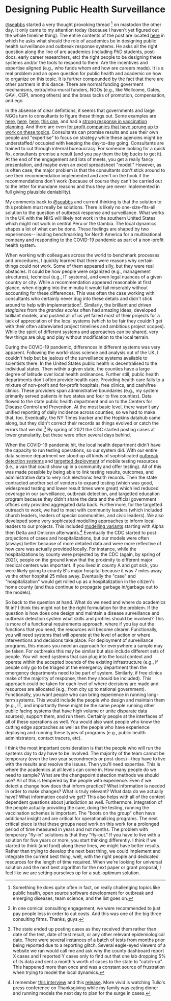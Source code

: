 # Designing Public Health Surveillance

[@seabbs](https://fosstodon.org/@seabbs) started a very thought provoking thread [^1] on mastodon the other day. It only came to my attention today (because I haven't yet figured out the whole timeline thing). The entire contents of the post are located [here](https://fosstodon.org/@seabbs/109286050098017175) in which he asks what should the role of academics be in designing public health surveillance and outbreak response systems. He asks all the right question along the line of are academics (including PhD students, post-docs, early career researchers, etc) the right people to be designing these systems and/or the tools to respond to them. Are the incentives and expertise aligned (e.g., who funds whom and how are careers made). It is a real problem and an open question for public health and academic on how to organize on this topic. It is further compounded by the fact that there are other partners in this dance. There are normal funding goverment mechanisms, extra/intra-mural funders, NGOs (e.g., like Wellcome, Gates, GAVI, CEPI, among others) and the brass tacks of promotion, compensation, and ego.

In the absense of clear defintions, it seems that governments and large NGOs turn to consultants to figure these things out. Some examples are [here](https://www.mckinsey.com/featured-insights/coronavirus-leading-through-the-crisis/covid-19-response-tool-hub), [here](https://www.mckinsey.com/~/media/McKinsey/Featured%20Insights/Navigating%20the%20coronavirus%20crisis%20collected%20works/Path-to-the-next-normal-collection.pdf), [here](https://www2.deloitte.com/global/en/services/covid-19-consulting-resources-for-leaders.html), [this one](https://www.propublica.org/article/how-mckinsey-is-making-100-million-and-counting-advising-on-the-governments-bumbling-coronavirus-response), and had a [strong response in vaccination planning](https://www.washingtonpost.com/health/2021/08/22/private-consultants-vaccination-drive-outsourced/). And there are even [for profit companies that have sprung up to work on these topics](https://www.thepublichealthco.com/). Consultants can promise results and use their own people and "expertise" to focus on strategy while these agencies might be understaffed/ occupied with keeping the day-to-day going. Consultants are trained to cut through internal bureaucracy. For someone looking for a quick fix, consultants promise a result (and you pay them the big bucks to get it). At the end of the engagement and lots of meets, you get a really fancy presentation, and maybe even an excel spreadsheet "model." However, as is often case, the major problem is that the consultants don't stick around to see their recommendation implemented and aren't on the hook if the recommendations don't work (because of course they can't be carried out to the letter for mundane reasons and thus they are never implemented in full giving plausible deniability).

My comments back to [@seabbs](https://fosstodon.org/@seabbs) and current thinking is that the solution to this problem must really be solutions. There is likely no one-size-fits-all solution to the question of outbreak response and surveillance. What works in the UK with the NHS will likely not work in the southern United States which might not work in central Peru or the Gambia. The local dynamics shapes a lot of what can be done. These feelings are shaped by two experiences-- leading benchmarking for North America for a multinational company and responding to the COVID-19 pandemic as part of a non-profit health system. 

When working with colleagues across the world to benchmark processes and procedures, I quickly learned that there were reasons why certain things could not work. Some of them appeared silly, but they were real obstacles. It could be how people were organized (e.g., management structures), technical (e.g., IT systems), and even legal nuances of a given country or city. While a recommendation appeared reasonable at first glance, when digging into the minutia it would fail miserably without accounting for these differences. This was often the case working with consultants who certainly never dug into these details and didn't stick around to help with implementation[^2]. Similarly, the brilliant and driven *stagiaires* from the *grandes ecoles* often had amazing ideas, developed brilliant models, and pushed all of us yet failed most of their projects for a lack of appreciation of the local systems (which to be fair they couldn't get with their often abbreviated project timelines and ambitious project scopes). While the spirit of different systems and approaches can be shared, very few things are plug and play without modification to the local terrain. 

During the COVID-19 pandemic, differences in different systems was very apparent. Following the world-class science and analysis out of the UK, I couldn't help but be jealous of the surveillance systems available to scientists there. In the United States public health is decentralised to the individual states. Then within a given state, the counties have a large degree of latitude over local health ordinances. Further still, public health departments don't often provide health care. Providing health care falls to a mixture of non-profit and for-profit hospitals, free clinics, and cash/free clinics. These providers span administrative boundaries (e.g., my system primarily served patients in two states and four to five counties). Data flowed to the state public health department and on to the Centers for Disease Control and Prevention. At the most basic level, there wasn't any unified reporting of daily incidence across counties, so we had to make that, too. Eventually, the NY Times tracker and the Hopkins datahub came along, but they didn't correct their records as things evolved or catch the errors that we did.[^5] By spring of 2021 the CDC started posting cases at lower granularity, but these were often several days behind.

When the COVID-19 pandemic hit, the local health department didn't have the capacity to run testing operations, so our system did. With our entire data science department we stood up all kinds of sophisticated [outbreak detection systems](https://www.medrxiv.org/content/10.1101/2020.09.08.20190876v1) and [targetted deployment](https://www.ncmedicaljournal.com/content/82/4/284) of mobile testing resources (i.e., a van that could show up in a community and offer testing).  All of this was made possible by being able to link testing results, outcomes, and administrative data to very rich electronic health records. Then the state contracted another set of venders to expand testing (which was good, widespread testing and lower result times were great) which led reduced coverage in our surveillance, outbreak detection, and targetted education program because they didn't share the data and the official government offices only provided aggregated data back. Furthermore, for the targetted outreach to work, we had to meet with community leaders (which included church leaders, leaders of special communities, and civic leaders). We also developed some very sophicated modelling approaches to inform local leaders to our projects. This included [modelling variants](https://www.medrxiv.org/content/10.1101/2021.02.07.21251291v1) starting with Alpha then Delta and Omicron afterwards.[^3] Eventually the CDC started to post projections of cases and hospitalizations, but our models were often (always) better because of more detailed data and were more reflective of how care was actually provided locally. For instance, while the hospitalizations by county were projected by the CDC (again, by spring of 2021), people on the ground knew that the proximity to different major medical centers was important. If you lived in county A and got sick, you were likely going to county B's major hospital because it was 7 miles away vs the other hospital 25 miles away. Eventually the "case" and "hospitalization" would get rolled up as a hospitalization in the citizen's home county (and thus continue to propagate garbage in/garbage out to the models).

So back to the question at hand. What do we need and where do academics fit in? I think this might not be the right formulation for the problem. If the question is how does one design and maintain a disease surveillance and outbreak detection system what skills and profiles should be involved? This is more of a functional requirements approach, where if you lay out the functions that you need, the resources will become clearer. Functionally, you will need systems that will operate at the level of action or where interventions and decisions take place. For deployment of surveillance programs, this means you need an approach for everywhere a sample may be taken. For outbreaks this may be similar but also include different sets of people. You will need systems that can plug into the local context and operate within the accepted bounds of the existing infrastructure (e.g., if people only go to be triaged at the emergency department then the emergency departments need to be part of system. Similarly, if free clinics make of the majority of response, then they should be included). This approach could be taken for each level of where decisions are made and resources are allocated (e.g., from city up to national government). Functionally, you want people who can bring experience in running long-term systems. This would include the people who design and maintain them (e.g., IT, and importantly these might be the same people running other public facing systems that have high volume or unite disparate data sources), support them, and run them. Certainly people at the interfaces of all of these operations as well. You would also want people who know the cutting edge approaches as well as the people who have experience deploying and running these types of programs (e.g., public health administrators, contact tracers, etc).

I think the most important consideration is that the people who will run the systems day to day have to be involved. The majority of the team cannot be temporary (even the two year secondments or post-docs)--they have to live with the results and resolve the issues. Then you'll need expertise. This is where the academics at all levels can come in. How many people do we need to sample? What are the changepoint detection methods we should use? All of this is tempered by the people with experience. Even if we detect a change how does that inform practice? What information is needed in order to make changes? What is truly relevant? What data do we actually have? What information could we get? This also helps with all of the context dependent questions about jurisdiction as well. Furthermore, integration of the people actually providing the care, doing the testing, running the vaccination schemes is important. The "boots on the group" often have additional insight and are critical for operationalizing programs. The next critical piece is that these groups need work on this work for a prolonged period of time measured in years and not months. The problem with temporary "fly-in" solutions is that they "fly-out." If you have to live with a solution for five years or more, you start thinking differently. I think if we started to think (and fund) along these lines, we might have better results. Rather than trying to develop the next best thing, we could implement and integrate the current best thing, well, with the right people and dedicated resources for the length of time required. When we're looking for universal solution and the next best algorithm for the next paper or grant proposal, I feel like we are setting ourselves up for a sub-optimum solution.

[^1]: Something he does quite often in fact, on really challenging topics like public health, open source software development for outbreak and emerging diseases, team science, and the list goes on.
[^2]: In one comical consulting engagement, we were recommended to just pay people less in order to cut costs. And this was one of the big three consulting firms. Thanks, guys. 
[^3]: I remember [this interview](https://www.wfmynews2.com/article/news/health/coronavirus/varitants-covid19-pandemic-data-trends-north-carolina/83-a46d11b1-f132-4007-8676-4306d7bac061) and this [release](https://www.conehealth.com/news/news-search/2021-news-releases/cone-health-projections-point-to-difficult-start-to-new-year/). More vivid is watching Tulio's press conference on Thanksgiving while my family was eating dinner and running models the next day to plan for the surge in cases. 
[^5]: The state ended up posting cases as they received them rather than date of the test, date of test result, or any other relevant epidemiological date. There were several instances of a batch of tests from months prior being reported due to a reporting glitch. Several eagle-eyed viewers of a website we ran would call me and ask why the county dashboard report X cases and I reported Y cases only to find out that one lab dropping 5% of its data and sent a month's worth of cases to the state to "catch-up". This happened more than once and was a constant source of frustration when trying to model the local dynamics. 